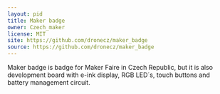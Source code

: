 ```yaml
---
layout: pid
title: Maker badge
owner: Czech_maker
license: MIT
site: https://github.com/dronecz/maker_badge
source: https://github.com/dronecz/maker_badge
---
```

Maker badge is badge for Maker Faire in Czech Republic, but it is also development board with e-ink display, RGB LED´s, touch buttons and battery management circuit.  
